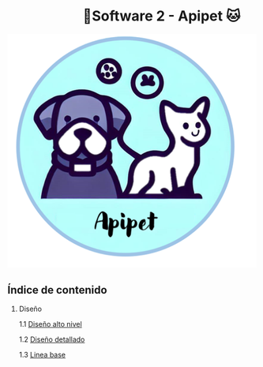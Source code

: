#  &nbsp;&nbsp;&nbsp;&nbsp;&nbsp;&nbsp;&nbsp;&nbsp;&nbsp;&nbsp;&nbsp;&nbsp;&nbsp;&nbsp;&nbsp;&nbsp;&nbsp;&nbsp;&nbsp;&nbsp;&nbsp;&nbsp;&nbsp;🐶Software 2 - Apipet 🐱  #

![Logo Apipet](https://github.com/MiguelRiosT/ApipetDocumentacion/blob/main/logo/LogoApipet.png)


## Índice de contenido

1. Diseño 

    1.1 [Diseño alto nivel](https://github.com/MiguelRiosT/ApipetDocumentacion/tree/main/Dise%C3%B1o%20alto%20nivel)

    1.2 [Diseño detallado](https://github.com/MiguelRiosT/ApipetDocumentacion/tree/main/Dise%C3%B1o%20detallado)

    1.3 [Linea base](https://github.com/MiguelRiosT/ApipetDocumentacion/tree/main/Linea%20base)


